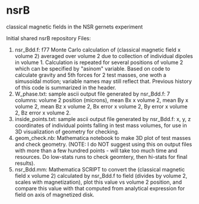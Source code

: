 # nsrB
classical magnetic fields in the NSR gernets experiment

Initial shared nsrB repository
Files:
1. nsr_Bdd.f: f77 Monte Carlo calculation of (classical magnetic field x volume 2) averaged over volume 2 due to collection of individual dipoles in volume 1. Calculation is repeated for several positions of volume 2 which can be specified by "asinom" variable.  Based on code to calculate gravity and 5th forces for 2 test masses, one woth a simusoidal motion; variable names may still reflect that.  Previous history of this code is summarized in the header.
2. W_phase.txt: sample ascii output file generated by nsr_Bdd.f: 7 columns: volume 2 position (microns), mean Bx x volume 2, mean By x volume 2, mean Bz x volume 2, Bx error x volume 2, By error x volume 2, Bz error x volume 2.
5. inside_points.txt: sample ascii output file generated by nsr_Bdd.f: x, y, z coordinates of individual points falling in test mass volumes, for use in 3D visualization of geometry for checking.
6. geom_check.nb: Mathematica notebook to make 3D plot of test masses and check geometry. (NOTE: I do NOT suggest using this on output files with more than a few hundred points - will take too much time and resources.  Do low-stats runs to check geomtery, then hi-stats for final results).
7. nsr_Bdd.mm: Mathematica SCRIPT to convert the (classical magnetic field x volume 2) calculated by nsr_Bdd.f to field (divides by volume 2, scales with magnetization), plot this value vs volume 2 position, and compare this value with that computed from analytical expression for field on axis of magnetized disk.
